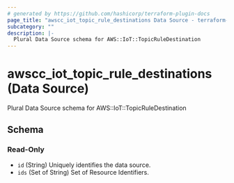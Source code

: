 ```yaml
---
# generated by https://github.com/hashicorp/terraform-plugin-docs
page_title: "awscc_iot_topic_rule_destinations Data Source - terraform-provider-awscc"
subcategory: ""
description: |-
  Plural Data Source schema for AWS::IoT::TopicRuleDestination
---
```


# awscc_iot_topic_rule_destinations (Data Source)

Plural Data Source schema for AWS::IoT::TopicRuleDestination



<!-- schema generated by tfplugindocs -->
## Schema

### Read-Only

- `id` (String) Uniquely identifies the data source.
- `ids` (Set of String) Set of Resource Identifiers.


